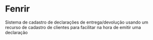 # Fenrir
Sistema de cadastro de declarações de entrega/devolução usando um recurso de cadastro de clientes para facilitar na hora de emitir uma declaração 
